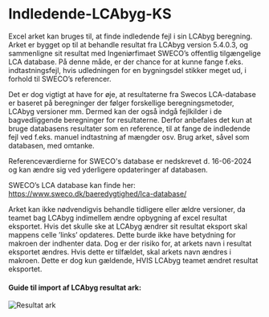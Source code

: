 # Indledende-LCAbyg-KS

Excel arket kan bruges til, at finde indledende fejl i sin LCAbyg beregning. Arket er bygget op til at behandle resultat fra LCAbyg version 5.4.0.3, og sammenligne sit resultat med Ingeniørfimaet SWECO’s offentlig tilgængelige LCA database. På denne måde, er der chance for at kunne fange f.eks. indtastningsfejl, hvis udledningen for en bygningsdel stikker meget ud, i forhold til SWECO’s referencer. 

Det er dog vigtigt at have for øje, at resultaterne fra Swecos LCA-database er baseret på beregninger der følger forskellige beregningsmetoder, LCAbyg versioner mm. Dermed kan der også indgå fejlkilder i de bagvedliggende beregninger for resultaterne. Derfor anbefales det kun at bruge databasens resultater som en reference, til at fange de indledende fejl ved f.eks. manuel indtastning af mængder osv. Brug arket, såvel som databasen, med omtanke. 

Referenceværdierne for SWECO's database er nedskrevet d. 16-06-2024 og kan ændre sig ved yderligere opdateringer af databasen. 

SWECO’s LCA database kan finde her: https://www.sweco.dk/baeredygtighed/lca-database/ 

Arket kan ikke nødvendigvis behandle tidligere eller ældre versioner, da teamet bag LCAbyg indimellem ændre opbygning af excel resultat eksportet. Hvis det skulle ske at LCAbyg ændrer sit resultat eksport skal mappens celle ’links’ opdateres. Dette burde ikke have betydning for makroen der indhenter data. Dog er der risiko for, at arkets navn i resultat eksportet ændres. Hvis dette er tilfældet, skal arkets navn ændres i makroen. Dette er dog kun gældende, HVIS LCAbyg teamet ændret resultat eksportet. 

#### Guide til import af LCAbyg resultat ark: 

![Resultat ark](https://github.com/LHFriis/Indledende-LCAbyg-KS/assets/166735139/f837b471-da9b-4ccd-aab4-33fb494616e1)
